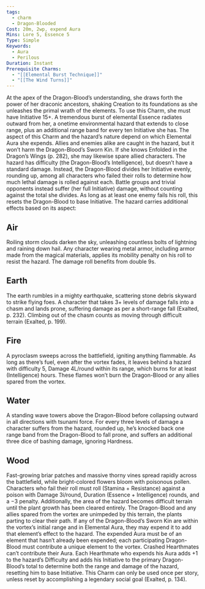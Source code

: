 ```yaml
---
tags:
  - charm
  - Dragon-Blooded
Cost: 20m, 2wp, expend Aura
Mins: Lore 5, Essence 5
Type: Simple
Keywords:
  - Aura
  - Perilous
Duration: Instant
Prerequisite Charms:
  - "[[Elemental Burst Technique]]"
  - "[[The Wind Turns]]"
---
```

At the apex of the Dragon-Blood’s understanding, she draws forth the power of her draconic ancestors, shaking Creation to its foundations as she unleashes the primal wrath of the elements. To use this Charm, she must have Initiative 15+. A tremendous burst of elemental Essence radiates outward from her, a onetime environmental hazard that extends to close range, plus an additional range band for every ten Initiative she has. The aspect of this Charm and the hazard’s nature depend on which Elemental Aura she expends. Allies and enemies alike are caught in the hazard, but it won’t harm the Dragon-Blood’s Sworn Kin. If she knows Enfolded in the Dragon’s Wings (p. 282), she may likewise spare allied characters. The hazard has difficulty (the Dragon-Blood’s Intelligence), but doesn’t have a standard damage. Instead, the Dragon-Blood divides her Initiative evenly, rounding up, among all characters who failed their rolls to determine how much lethal damage is rolled against each. Battle groups and trivial opponents instead suffer (her full Initiative) damage, without counting against the total she divides. As long as at least one enemy fails his roll, this resets the Dragon-Blood to base Initiative. The hazard carries additional effects based on its aspect: 
## Air

Roiling storm clouds darken the sky, unleashing countless bolts of lightning and raining down hail. Any character wearing metal armor, including armor made from the magical materials, applies its mobility penalty on his roll to resist the hazard. The damage roll benefits from double 9s. 

## Earth

The earth rumbles in a mighty earthquake, scattering stone debris skyward to strike flying foes. A character that takes 3+ levels of damage falls into a chasm and lands prone, suffering damage as per a short-range fall (Exalted, p. 232). Climbing out of the chasm counts as moving through difficult terrain (Exalted, p. 199). 

## Fire

A pyroclasm sweeps across the battlefield, igniting anything flammable. As long as there’s fuel, even after the vortex fades, it leaves behind a hazard with difficulty 5, Damage 4L/round within its range, which burns for at least (Intelligence) hours. These flames won’t burn the Dragon-Blood or any allies spared from the vortex. 

## Water

A standing wave towers above the Dragon-Blood before collapsing outward in all directions with tsunami force. For every three levels of damage a character suffers from the hazard, rounded up, he’s knocked back one range band from the Dragon-Blood to fall prone, and suffers an additional three dice of bashing damage, ignoring Hardness. 

## Wood

Fast-growing briar patches and massive thorny vines spread rapidly across the battlefield, while bright-colored flowers bloom with poisonous pollen. Characters who fail their roll must roll (Stamina + Resistance) against a poison with Damage 3i/round, Duration (Essence + Intelligence) rounds, and a −3 penalty. Additionally, the area of the hazard becomes difficult terrain until the plant growth has been cleared entirely. The Dragon-Blood and any allies spared from the vortex are unimpeded by this terrain, the plants parting to clear their path. If any of the Dragon-Blood’s Sworn Kin are within the vortex’s initial range and in Elemental Aura, they may expend it to add that element’s effect to the hazard. The expended Aura must be of an element that hasn’t already been expended; each participating Dragon-Blood must contribute a unique element to the vortex. Crashed Hearthmates can’t contribute their Aura. Each Hearthmate who expends his Aura adds +1 to the hazard’s Difficulty and adds his Initiative to the primary Dragon-Blood’s total to determine both the range and damage of the hazard, resetting him to base Initiative. This Charm can only be used once per story, unless reset by accomplishing a legendary social goal (Exalted, p. 134).